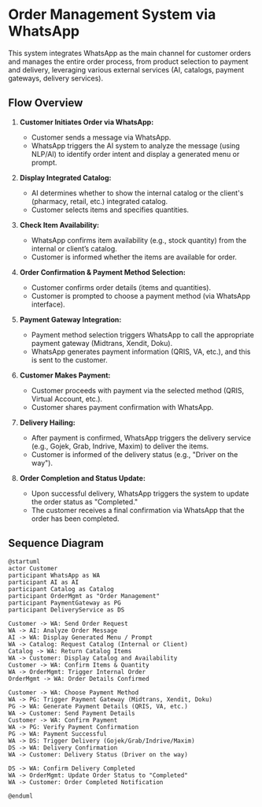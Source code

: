 # Order Management System via WhatsApp

This system integrates WhatsApp as the main channel for customer orders and manages the entire order process, from product selection to payment and delivery, leveraging various external services (AI, catalogs, payment gateways, delivery services).

## Flow Overview

1. **Customer Initiates Order via WhatsApp:**
   - Customer sends a message via WhatsApp.
   - WhatsApp triggers the AI system to analyze the message (using NLP/AI) to identify order intent and display a generated menu or prompt.

2. **Display Integrated Catalog:**
   - AI determines whether to show the internal catalog or the client's (pharmacy, retail, etc.) integrated catalog.
   - Customer selects items and specifies quantities.

3. **Check Item Availability:**
   - WhatsApp confirms item availability (e.g., stock quantity) from the internal or client’s catalog.
   - Customer is informed whether the items are available for order.

4. **Order Confirmation & Payment Method Selection:**
   - Customer confirms order details (items and quantities).
   - Customer is prompted to choose a payment method (via WhatsApp interface).
   
5. **Payment Gateway Integration:**
   - Payment method selection triggers WhatsApp to call the appropriate payment gateway (Midtrans, Xendit, Doku).
   - WhatsApp generates payment information (QRIS, VA, etc.), and this is sent to the customer.
   
6. **Customer Makes Payment:**
   - Customer proceeds with payment via the selected method (QRIS, Virtual Account, etc.).
   - Customer shares payment confirmation with WhatsApp.

7. **Delivery Hailing:**
   - After payment is confirmed, WhatsApp triggers the delivery service (e.g., Gojek, Grab, Indrive, Maxim) to deliver the items.
   - Customer is informed of the delivery status (e.g., "Driver on the way").

8. **Order Completion and Status Update:**
   - Upon successful delivery, WhatsApp triggers the system to update the order status as "Completed."
   - The customer receives a final confirmation via WhatsApp that the order has been completed.

## Sequence Diagram

```plantuml
@startuml
actor Customer
participant WhatsApp as WA
participant AI as AI
participant Catalog as Catalog
participant OrderMgmt as "Order Management"
participant PaymentGateway as PG
participant DeliveryService as DS

Customer -> WA: Send Order Request
WA -> AI: Analyze Order Message
AI -> WA: Display Generated Menu / Prompt
WA -> Catalog: Request Catalog (Internal or Client)
Catalog -> WA: Return Catalog Items
WA -> Customer: Display Catalog and Availability
Customer -> WA: Confirm Items & Quantity
WA -> OrderMgmt: Trigger Internal Order
OrderMgmt -> WA: Order Details Confirmed

Customer -> WA: Choose Payment Method
WA -> PG: Trigger Payment Gateway (Midtrans, Xendit, Doku)
PG -> WA: Generate Payment Details (QRIS, VA, etc.)
WA -> Customer: Send Payment Details
Customer -> WA: Confirm Payment
WA -> PG: Verify Payment Confirmation
PG -> WA: Payment Successful
WA -> DS: Trigger Delivery (Gojek/Grab/Indrive/Maxim)
DS -> WA: Delivery Confirmation
WA -> Customer: Delivery Status (Driver on the way)

DS -> WA: Confirm Delivery Completed
WA -> OrderMgmt: Update Order Status to "Completed"
WA -> Customer: Order Completed Notification

@enduml
```
